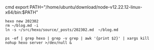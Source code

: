 cmd
    export PATH="/home/ubuntu/download/node-v12.22.12-linux-x64/bin:$PATH"

    hexo new 202302
    rm ~/blog.md -i
    ln -s ~/src/hexo/source/_posts/202302.md  ~/blog.md

    ps -ef | grep hexo | grep -v grep | awk '{print $2}' | xargs kill
    nohup hexo server >/dev/null &
